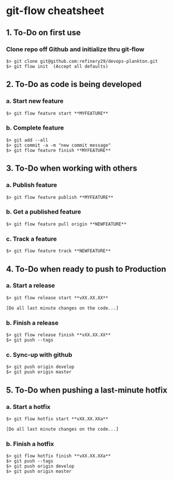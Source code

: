 git-flow cheatsheet
===================


## 1. To-Do on first use
### Clone repo off Github and initialize thru git-flow
    $> git clone git@github.com:refinery29/devops-plankton.git
    $> git flow init  (Accept all defaults)
    



## 2. To-Do as code is being developed
### a. Start new feature
    $> git flow feature start **MYFEATURE**

### b. Complete feature
    $> git add --all
    $> git commit -a -m "new commit message"
    $> git flow feature finish **MYFEATURE**




## 3. To-Do when working with others
### a. Publish feature
    $> git flow feature publish **MYFEATURE**

### b. Get a published feature
    $> git flow feature pull origin **NEWFEATURE**

### c. Track a feature
    $> git flow feature track **NEWFEATURE**





## 4. To-Do when ready to push to Production
### a. Start a release
    $> git flow release start **vXX.XX.XX**

    [Do all last minute changes on the code...]

### b. Finish a release
    $> git flow release finish **vXX.XX.XX**
    $> git push --tags

### c. Sync-up with github
    $> git push origin develop
    $> git push origin master



## 5. To-Do when pushing a last-minute hotfix
### a. Start a hotfix
    $> git flow hotfix start **vXX.XX.XXa**

    [Do all last minute changes on the code...]

### b. Finish a hotfix
    $> git flow hotfix finish **vXX.XX.XXa**
    $> git push --tags
    $> git push origin develop
    $> git push origin master